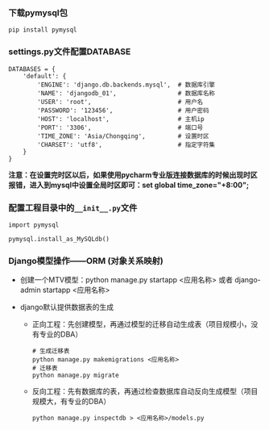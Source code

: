 ### 下载pymysql包

```
pip install pymysql
```

### settings.py文件配置DATABASE

```
DATABASES = {
    'default': {
        'ENGINE': 'django.db.backends.mysql',  # 数据库引擎
        'NAME': 'djangodb_01',  			   # 数据库名称
        'USER': 'root',						   # 用户名
        'PASSWORD': '123456',				   # 用户密码
        'HOST': 'localhost',				   # 主机ip
        'PORT': '3306',						   # 端口号
        'TIME_ZONE': 'Asia/Chongqing',		   # 设置时区
        'CHARSET': 'utf8',					   # 指定字符集
    }
}

```

**注意：在设置完时区以后，如果使用pycharm专业版连接数据库的时候出现时区报错，进入到mysql中设置全局时区即可：set global time_zone="+8:00";**

### 配置工程目录中的`__init__.py`文件

```
import pymysql

pymysql.install_as_MySQLdb()
```

### Django模型操作——ORM (对象关系映射)

- 创建一个MTV模型：python manage.py startapp <应用名称>   或者  django-admin startapp <应用名称>

- django默认提供数据表的生成

  - 正向工程：先创建模型，再通过模型的迁移自动生成表（项目规模小，没有专业的DBA）

    ```
    # 生成迁移表
    python manage.py makemigrations <应用名称>
    # 迁移表
    python manage.py migrate
    ```

  - 反向工程：先有数据库的表，再通过检查数据库自动反向生成模型（项目规模大，有专业的DBA）

    ```
    python manage.py inspectdb > <应用名称>/models.py
    ```

